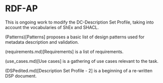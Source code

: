 # RDF-AP

This is ongoing work to modify the DC-Description Set Profile, taking into account the vocabularies of ShEx and SHACL.

(Patterns)[Patterns] proposes a basic list of design patterns used for metadata description and validation.

(requirements.md)[Requirements] is a list of requirements.

(use_cases.md)[Use cases] is a gathering of use cases relevant to the task.

(DSPedited.md)[Description Set Profile - 2] is a beginning of a re-written DSP document.


